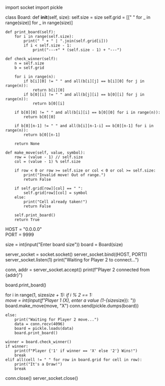 import socket
import pickle

class Board:
    def __init__(self, size):
        self.size = size
        self.grid = [[" " for _ in range(size)] for _ in range(size)]

    def print_board(self):
        for i in range(self.size):
            print(" " + " | ".join(self.grid[i]))
            if i < self.size - 1:
                print("---+" * (self.size - 1) + "---")

    def check_winner(self):
        n = self.size
        b = self.grid

        for i in range(n):
            if b[i][0] != " " and all(b[i][j] == b[i][0] for j in range(n)):
                return b[i][0]
            if b[0][i] != " " and all(b[j][i] == b[0][i] for j in range(n)):
                return b[0][i]

        if b[0][0] != " " and all(b[i][i] == b[0][0] for i in range(n)):
            return b[0][0]

        if b[0][n-1] != " " and all(b[i][n-1-i] == b[0][n-1] for i in range(n)):
            return b[0][n-1]

        return None

    def make_move(self, value, symbol):
        row = (value - 1) // self.size
        col = (value - 1) % self.size

        if row < 0 or row >= self.size or col < 0 or col >= self.size:
            print("Invalid move! Out of range.")
            return False

        if self.grid[row][col] == " ":
            self.grid[row][col] = symbol
        else:
            print("Cell already taken!")
            return False

        self.print_board()
        return True



HOST = "0.0.0.0"   
PORT = 9999

size = int(input("Enter board size"))
board = Board(size)

server_socket = socket.socket()
server_socket.bind((HOST, PORT))
server_socket.listen(1)
print("Waiting for Player 2 to connect...")

conn, addr = server_socket.accept()
print(f"Player 2 connected from {addr}")

board.print_board()

for i in range(1, size*size + 1):
    if i % 2 == 1:  
        move = int(input(f"Player 1 (X), enter a value (1-{size*size}): "))
        board.make_move(move, "X")
        conn.send(pickle.dumps(board))

    else:  
        print("Waiting for Player 2 move...")
        data = conn.recv(4096)
        board = pickle.loads(data)
        board.print_board()

    winner = board.check_winner()
    if winner:
        print(f"Player {'1' if winner == 'X' else '2'} Wins!")
        break
    elif all(cell != " " for row in board.grid for cell in row):
        print("It's a Draw!")
        break

conn.close()
server_socket.close()
